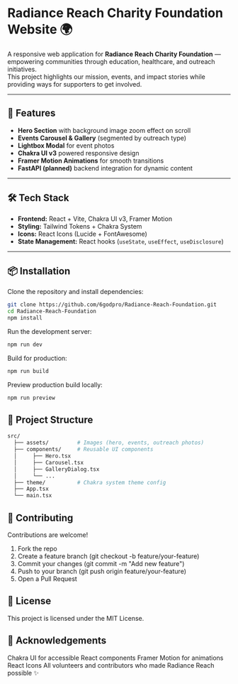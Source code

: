 # Radiance Reach Charity Foundation Website 🌍

A responsive web application for **Radiance Reach Charity Foundation** — empowering communities through education, healthcare, and outreach initiatives.  
This project highlights our mission, events, and impact stories while providing ways for supporters to get involved.

---

## 🚀 Features

- **Hero Section** with background image zoom effect on scroll  
- **Events Carousel & Gallery** (segmented by outreach type)  
- **Lightbox Modal** for event photos  
- **Chakra UI v3** powered responsive design  
- **Framer Motion Animations** for smooth transitions  
- **FastAPI (planned)** backend integration for dynamic content  

---

## 🛠️ Tech Stack

- **Frontend:** React + Vite, Chakra UI v3, Framer Motion
- **Styling:** Tailwind Tokens + Chakra System
- **Icons:** React Icons (Lucide + FontAwesome)
- **State Management:** React hooks (`useState`, `useEffect`, `useDisclosure`) 

---

## 📦 Installation
Clone the repository and install dependencies:

```bash
git clone https://github.com/6godpro/Radiance-Reach-Foundation.git
cd Radiance-Reach-Foundation
npm install
```
Run the development server:
```bash
npm run dev
```

Build for production:
```bash
npm run build
```

Preview production build locally:
```bash
npm run preview
```

## 📂 Project Structure

```bash
src/
  ├── assets/         # Images (hero, events, outreach photos)
  ├── components/     # Reusable UI components
  │     ├── Hero.tsx
  │     ├── Carousel.tsx
  │     ├── GalleryDialog.tsx
  │     └── ...
  ├── theme/          # Chakra system theme config
  ├── App.tsx
  └── main.tsx
```
## 🤝 Contributing
Contributions are welcome!

1. Fork the repo
2. Create a feature branch (git checkout -b feature/your-feature)
3. Commit your changes (git commit -m "Add new feature")
4. Push to your branch (git push origin feature/your-feature)
5. Open a Pull Request

## 📄 License

This project is licensed under the MIT License.

## 🌟 Acknowledgements
Chakra UI for accessible React components
Framer Motion for animations
React Icons
All volunteers and contributors who made Radiance Reach possible ✨
